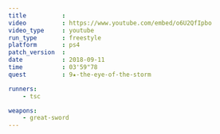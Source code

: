 ```yaml
---
title          :
video          : https://www.youtube.com/embed/o6U2QfIpbo
video_type     : youtube
run_type       : freestyle
platform       : ps4
patch_version  :
date           : 2018-09-11
time           : 03'59"78
quest          : 9★-the-eye-of-the-storm

runners:
    - tsc

weapons:
    - great-sword
---
```

